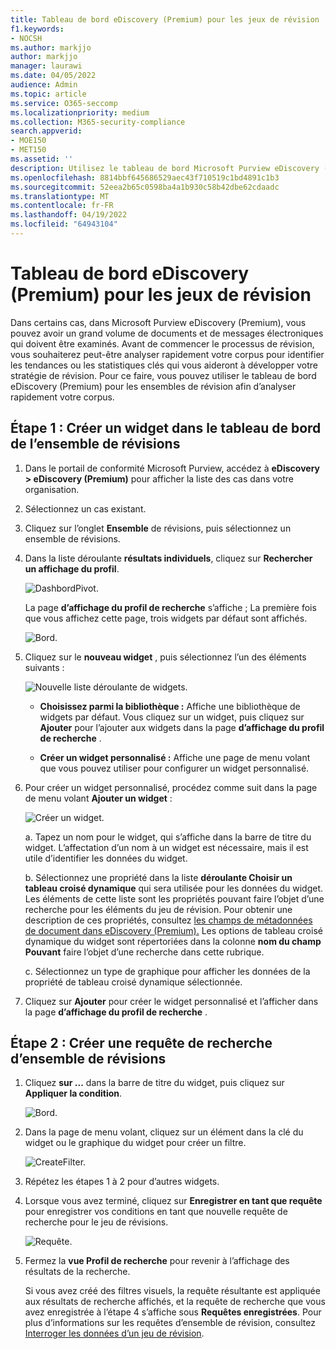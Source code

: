 ```yaml
---
title: Tableau de bord eDiscovery (Premium) pour les jeux de révision
f1.keywords:
- NOCSH
ms.author: markjjo
author: markjjo
manager: laurawi
ms.date: 04/05/2022
audience: Admin
ms.topic: article
ms.service: O365-seccomp
ms.localizationpriority: medium
ms.collection: M365-security-compliance
search.appverid:
- MOE150
- MET150
ms.assetid: ''
description: Utilisez le tableau de bord Microsoft Purview eDiscovery (Premium) pour les ensembles de révision afin d’analyser rapidement votre corpus afin d’identifier les tendances ou les statistiques clés qui vous aideront à développer votre stratégie de révision.
ms.openlocfilehash: 8814bbf645686529aec43f710519c1bd4891c1b3
ms.sourcegitcommit: 52eea2b65c0598ba4a1b930c58b42dbe62cdaadc
ms.translationtype: MT
ms.contentlocale: fr-FR
ms.lasthandoff: 04/19/2022
ms.locfileid: "64943104"
---
```

# <a name="ediscovery-premium-dashboard-for-review-sets"></a>Tableau de bord eDiscovery (Premium) pour les jeux de révision

Dans certains cas, dans Microsoft Purview eDiscovery (Premium), vous pouvez avoir un grand volume de documents et de messages électroniques qui doivent être examinés. Avant de commencer le processus de révision, vous souhaiterez peut-être analyser rapidement votre corpus pour identifier les tendances ou les statistiques clés qui vous aideront à développer votre stratégie de révision. Pour ce faire, vous pouvez utiliser le tableau de bord eDiscovery (Premium) pour les ensembles de révision afin d’analyser rapidement votre corpus.

## <a name="step-1-create-a-widget-on-the-review-set-dashboard"></a>Étape 1 : Créer un widget dans le tableau de bord de l’ensemble de révisions

1. Dans le portail de conformité Microsoft Purview, accédez à **eDiscovery > eDiscovery (Premium)** pour afficher la liste des cas dans votre organisation.
  
2. Sélectionnez un cas existant.
  
3. Cliquez sur l’onglet **Ensemble** de révisions, puis sélectionnez un ensemble de révisions.
  
4. Dans la liste déroulante **résultats individuels**, cliquez sur **Rechercher un affichage du profil**. 

   ![DashbordPivot.](../media/dashboardpivot.png)

   La page **d’affichage du profil de recherche** s’affiche ; La première fois que vous affichez cette page, trois widgets par défaut sont affichés.

   ![Bord.](../media/dashboardonly.png)
  
5. Cliquez sur le **nouveau widget** , puis sélectionnez l’un des éléments suivants :

   ![Nouvelle liste déroulante de widgets.](../media/NewWidgetDropdownBox.png)

   - **Choisissez parmi la bibliothèque :** Affiche une bibliothèque de widgets par défaut. Vous cliquez sur un widget, puis cliquez sur **Ajouter** pour l’ajouter aux widgets dans la page **d’affichage du profil de recherche** .
  
   - **Créer un widget personnalisé :** Affiche une page de menu volant que vous pouvez utiliser pour configurer un widget personnalisé. 

6. Pour créer un widget personnalisé, procédez comme suit dans la page de menu volant **Ajouter un widget** :

   ![Créer un widget.](../media/addwidget.png)

    a. Tapez un nom pour le widget, qui s’affiche dans la barre de titre du widget. L’affectation d’un nom à un widget est nécessaire, mais il est utile d’identifier les données du widget.

    b. Sélectionnez une propriété dans la liste **déroulante Choisir un tableau croisé dynamique** qui sera utilisée pour les données du widget. Les éléments de cette liste sont les propriétés pouvant faire l’objet d’une recherche pour les éléments du jeu de révision. Pour obtenir une description de ces propriétés, consultez [les champs de métadonnées de document dans eDiscovery (Premium).](document-metadata-fields-in-Advanced-eDiscovery.md) Les options de tableau croisé dynamique du widget sont répertoriées dans la colonne **nom du champ Pouvant** faire l’objet d’une recherche dans cette rubrique.

    c. Sélectionnez un type de graphique pour afficher les données de la propriété de tableau croisé dynamique sélectionnée.

  6. Cliquez sur **Ajouter** pour créer le widget personnalisé et l’afficher dans la page **d’affichage du profil de recherche** .

## <a name="step-2-create-a-review-set-search-query"></a>Étape 2 : Créer une requête de recherche d’ensemble de révisions

1. Cliquez **sur ...** dans la barre de titre du widget, puis cliquez sur **Appliquer la condition**.

   ![Bord.](../media/searchprofilehome.png)

2. Dans la page de menu volant, cliquez sur un élément dans la clé du widget ou le graphique du widget pour créer un filtre.

   ![CreateFilter.](../media/applyconditionfilter.png)

3. Répétez les étapes 1 à 2 pour d’autres widgets. 

4. Lorsque vous avez terminé, cliquez sur **Enregistrer en tant que requête** pour enregistrer vos conditions en tant que nouvelle requête de recherche pour le jeu de révisions.

   ![Requête.](../media/savequery.png)

5. Fermez la **vue Profil de recherche** pour revenir à l’affichage des résultats de la recherche.

   Si vous avez créé des filtres visuels, la requête résultante est appliquée aux résultats de recherche affichés, et la requête de recherche que vous avez enregistrée à l’étape 4 s’affiche sous **Requêtes enregistrées**. Pour plus d’informations sur les requêtes d’ensemble de révision, consultez [Interroger les données d’un jeu de révision](review-set-search.md).
